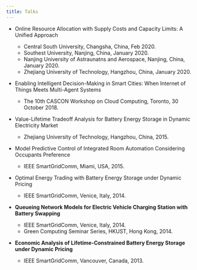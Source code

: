 ```yaml
---
title: Talks
---
```


- Online Resource Allocation with Supply Costs and Capacity Limits: A Unified Approach
  - Central South University, Changsha, China, Feb 2020.
  - Southest University, Nanjing, China, January 2020. 
  - Nanjing University of Astraunatns and Aerospace, Nanjing, China, January 2020. 
  - Zhejiang University of Technology, Hangzhou, China, January 2020.  

- Enabling Intelligent Decision-Making in Smart Cities: When Internet of Things Meets Multi-Agent Systems
  - The 10th CASCON Workshop on Cloud Computing, Toronto, 30 October 2018.

- Value-Lifetime Tradeoff Analysis for Battery Energy Storage in Dynamic Electricity Market 
  - Zhejiang University of Technology, Hangzhou, China, 2015.

- Model Predictive Control of Integrated Room Automation Considering Occupants Preference
  - IEEE SmartGridComm, Miami, USA, 2015.

- Optimal Energy Trading with Battery Energy Storage under Dynamic Pricing
  - IEEE SmartGridComm, Venice, Italy, 2014.

- **Queueing Network Models for Electric Vehicle Charging Station with Battery Swapping**
  - IEEE SmartGridComm, Venice, Italy, 2014.
  - Green Computing Seminar Series, HKUST, Hong Kong, 2014.

- **Economic Analysis of Lifetime-Constrained Battery Energy Storage under Dynamic Pricing**
  - IEEE SmartGridComm, Vancouver, Canada, 2013.